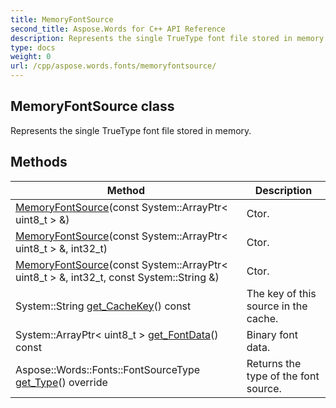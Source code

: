 ```yaml
---
title: MemoryFontSource
second_title: Aspose.Words for C++ API Reference
description: Represents the single TrueType font file stored in memory. 
type: docs
weight: 0
url: /cpp/aspose.words.fonts/memoryfontsource/
---
```

## MemoryFontSource class


Represents the single TrueType font file stored in memory. 

## Methods

| Method | Description |
| --- | --- |
|  [MemoryFontSource](./memoryfontsource/)(const System::ArrayPtr< uint8_t > &) | Ctor.  |
|  [MemoryFontSource](./memoryfontsource/)(const System::ArrayPtr< uint8_t > &, int32_t) | Ctor.  |
|  [MemoryFontSource](./memoryfontsource/)(const System::ArrayPtr< uint8_t > &, int32_t, const System::String &) | Ctor.  |
| System::String [get_CacheKey](./get_cachekey/)() const | The key of this source in the cache.  |
| System::ArrayPtr< uint8_t > [get_FontData](./get_fontdata/)() const | Binary font data.  |
| Aspose::Words::Fonts::FontSourceType [get_Type](./get_type/)() override | Returns the type of the font source.  |
